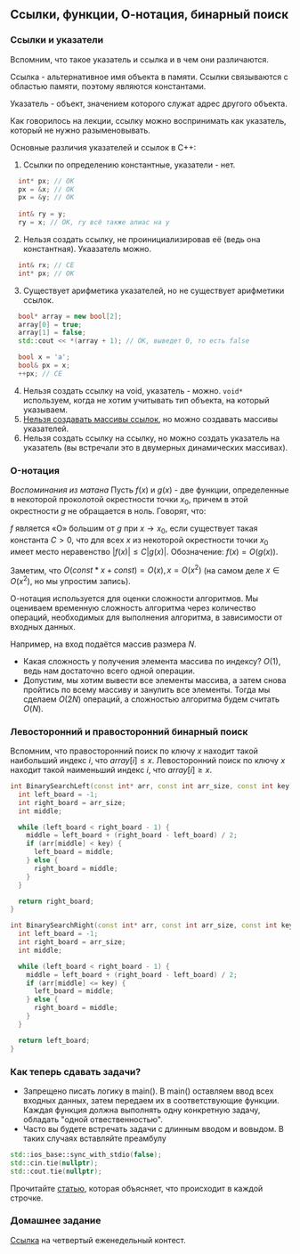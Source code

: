 ## Ссылки, функции, О-нотация, бинарный поиск

### Ссылки и указатели

Вспомним, что такое указатель и ссылка и в чем они различаются.

Ссылка - альтернативное имя объекта в памяти. Ссылки связываются с областью памяти, поэтому являются константами.

Указатель - объект, значением которого служат адрес другого объекта.

Как говорилось на лекции, ссылку можно воспринимать как указатель, который не нужно разыменовывать.

Основные различия указателей и ссылок в C++:
1. Ссылки по определению константные, указатели - нет. 
```C++
  int* px; // OK
  px = &x; // OK
  px = &y; // OK
  
  int& ry = y; 
  ry = x; // OK, ry всё также алиас на y
```
2. Нельзя создать ссылку, не проинициализировав её (ведь она константная). Укаазатель можно.
```C++
  int& rx; // CE
  int* px; // OK
```
3. Существует арифметика указателей, но не существует арифметики ссылок.
```C++
  bool* array = new bool[2];
  array[0] = true;
  array[1] = false;
  std::cout << *(array + 1); // OK, выведет 0, то есть false

  bool x = 'a';
  bool& px = x;
  ++px; // CE
```
4. Нельзя создать ссылку на void, указатель - можно. `void*` используем, когда не хотим учитывать тип объекта, на который указываем.
5. [Нельзя создавать массивы ссылок](https://stackoverflow.com/questions/1164266/why-are-arrays-of-references-illegal), но можно создавать массивы указателей.
6. Нельзя создать ссылку на ссылку, но можно создать указатель на указатель (вы встречали это в двумерных динамических массивах).

### O-нотация
*Воспоминания из матана* Пусть $f(x)$ и $g(x)$ - две функции, определенные в некоторой проколотой окрестности точки $x_{0}$, причем в этой окрестности $g$ не обращается в ноль. Говорят, что:

$f$ является «O» большим от $g$ при $x \rightarrow x_0$, если существует такая константа $C>0$, что для всех $x$ из некоторой окрестности точки $x_{0}$ имеет место неравенство $|f(x)| \le C |g(x)|$. Обозначение: $f(x) = O(g(x))$.

Заметим, что $O(const * x + const) = O(x), x = O(x^2)$ (на самом деле $x \in O(x^2)$, но мы упростим запись).

О-нотация используется для оценки сложности алгоритмов. Мы оцениваем временную сложность алгоритма через количество операций, необходимых для выполнения алгоритма, в зависимости от входных данных. 

Например, на вход подаётся массив размера $N$. 
- Какая сложность у получения элемента массива по индексу? $O(1)$, ведь нам достаточно всего одной операции.
- Допустим, мы хотим вывести все элементы массива, а затем снова пройтись по всему массиву и занулить все элементы. Тогда мы сделаем $O(2N)$ операций, а сложностью алгоритма будем считать $O(N)$.

### Левосторонний и правосторонний бинарный поиск

Вспомним, что правосторонний поиск по ключу $x$ находит такой наибольший индекс $i$, что $array[i] \le x$. Левосторонний поиск по ключу $x$ находит такой наименьший индекс $i$, что $array[i] \ge x$.
```C++
int BinarySearchLeft(const int* arr, const int arr_size, const int key) {
  int left_board = -1;
  int right_board = arr_size;
  int middle;

  while (left_board < right_board - 1) {
    middle = left_board + (right_board - left_board) / 2;
    if (arr[middle] < key) {
      left_board = middle;
    } else {
      right_board = middle;
    }
  }

  return right_board;
}

int BinarySearchRight(const int* arr, const int arr_size, const int key) {
  int left_board = -1;
  int right_board = arr_size;
  int middle;

  while (left_board < right_board - 1) {
    middle = left_board + (right_board - left_board) / 2;
    if (arr[middle] <= key) {
      left_board = middle;
    } else {
      right_board = middle;
    }
  }

  return left_board;
}
```

### Как теперь сдавать задачи?
- Запрещено писать логику в main(). В main() оставляем ввод всех входных данных, затем передаем их в соответствующие функции. Каждая функция должна выполнять одну конкретную задачу, обладать "одной отвественностью".
- Часто вы будете встречать задачи с длинным вводом и вовыдом. В таких случаях вставляйте преамбулу
```C++
std::ios_base::sync_with_stdio(false);
std::cin.tie(nullptr);
std::cout.tie(nullptr);
```

Прочитайте [статью](https://zhxilin.github.io/post/sync_with_stdio_false_cin_tie_null/), которая объясняет, что происходит в каждой строчке.

### Домашнее задание

[Ссылка](https://contest.yandex.ru/contest/40711/standings) на четвертый еженедельный контест.
